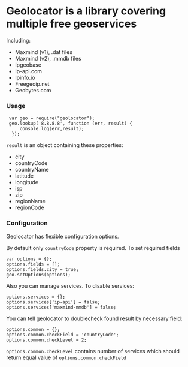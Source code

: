 Geolocator is a library covering multiple free geoservices
==========================================================

Including:
 - Maxmind (v1), .dat files
 - Maxmind (v2), .mmdb files
 - Ipgeobase
 - Ip-api.com
 - Ipinfo.io
 - Freegeoip.net
 - Geobytes.com

 ### Usage

 ```
  var geo = require("geolocator");
  geo.lookup('8.8.8.8', function (err, result) {
      console.log(err,result);
   });
  ```

  `result` is an object containing these properties:
  - city
  - countryCode
  - countryName
  - latitude
  - longitude
  - isp
  - zip
  - regionName
  - regionCode

  ### Configuration

  Geolocator has flexible configuration options.

  By default only `countryCode` property is required. To set required fields

  ```
  var options = {};
  options.fields = [];
  options.fields.city = true;
  geo.setOptions(options);
   ```

   Also you can manage services. To disable services:

   ```
   options.services = {};
   options.services['ip-api'] = false;
   options.services['maxmind-mmdb'] = false;
   ```

   You can tell geolocator to doublecheck found result by necessary field:

   ```
   options.common = {};
   options.common.checkField = 'countryCode';
   options.common.checkLevel = 2;
   ```

   `options.common.checkLevel` contains number of services which should return equal value of `options.common.checkField`

